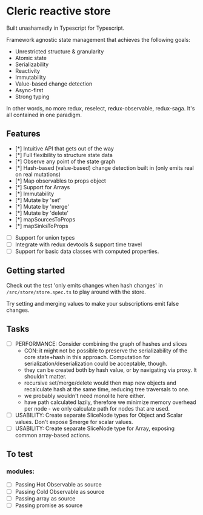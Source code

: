 # Cleric reactive store

Built unashamedly in Typescript for Typescript.

Framework agnostic state management that achieves the following goals:

- Unrestricted structure & granularity
- Atomic state
- Serializability
- Reactivity
- Immutability
- Value-based change detection
- Async-first
- Strong typing

In other words, no more redux, reselect, redux-observable, redux-saga. It's all contained in one paradigm.

## Features

- [*] Intuitive API that gets out of the way
- [*] Full flexibility to structure state data
- [*] Observe any point of the state graph
- [*] Hash-based (value-based) change detection built in (only emits real on real mutations)
- [*] Map observables to props object
- [*] Support for Arrays
- [*] Immutability
- [*] Mutate by 'set'
- [*] Mutate by 'merge'
- [*] Mutate by 'delete'
- [*] mapSourcesToProps
- [*] mapSinksToProps
- [ ] Support for union types
- [ ] Integrate with redux devtools & support time travel
- [ ] Support for basic data classes with computed properties.

## Getting started

Check out the test 'only emits changes when hash changes' in `/src/store/store.spec.ts` to play around with the store.

Try setting and merging values to make your subscriptions emit false changes.

## Tasks

- [ ] PERFORMANCE: Consider combining the graph of hashes and slices
  - CON: it might not be possible to preserve the serializability of the core state+hash in this approach. Computation for serialization/deserialization could be acceptable, though.
  - they can be created both by hash value, or by navigating via proxy. It shouldn't matter.
  - recursive set/merge/delete would then map new objects and recalculate hash at the same time, reducing tree traversals to one.
  - we probably wouldn't need monolite here either.
  - have path calculated lazily, therefore we minimize memory overhead per node - we only calculate path for nodes that are used.
- [ ] USABILITY: Create separate SliceNode types for Object and Scalar values. Don't expose $merge for scalar values.
- [ ] USABILITY: Create separate SliceNode type for Array, exposing common array-based actions.

## To test

### modules:

- [ ] Passing Hot Observable as source
- [ ] Passing Cold Observable as source
- [ ] Passing array as source
- [ ] Passing promise as source

